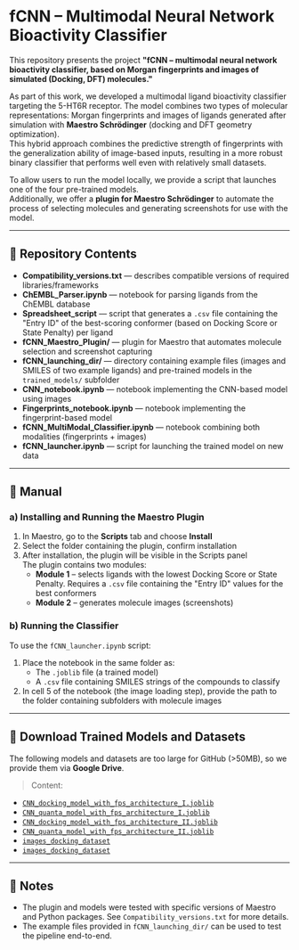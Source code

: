 # fCNN – Multimodal Neural Network Bioactivity Classifier

This repository presents the project **"fCNN – multimodal neural network bioactivity classifier, based on Morgan fingerprints and images of simulated (Docking, DFT) molecules."**

As part of this work, we developed a multimodal ligand bioactivity classifier targeting the 5-HT6R receptor. The model combines two types of molecular representations: Morgan fingerprints and images of ligands generated after simulation with **Maestro Schrödinger** (docking and DFT geometry optimization).  
This hybrid approach combines the predictive strength of fingerprints with the generalization ability of image-based inputs, resulting in a more robust binary classifier that performs well even with relatively small datasets.

To allow users to run the model locally, we provide a script that launches one of the four pre-trained models.  
Additionally, we offer a **plugin for Maestro Schrödinger** to automate the process of selecting molecules and generating screenshots for use with the model.

---

## 📁 Repository Contents

- **Compatibility_versions.txt** — describes compatible versions of required libraries/frameworks  
- **ChEMBL_Parser.ipynb** — notebook for parsing ligands from the ChEMBL database  
- **Spreadsheet_script** — script that generates a `.csv` file containing the "Entry ID" of the best-scoring conformer (based on Docking Score or State Penalty) per ligand  
- **fCNN_Maestro_Plugin/** — plugin for Maestro that automates molecule selection and screenshot capturing  
- **fCNN_launching_dir/** — directory containing example files (images and SMILES of two example ligands) and pre-trained models in the `trained_models/` subfolder  
- **CNN_notebook.ipynb** — notebook implementing the CNN-based model using images  
- **Fingerprints_notebook.ipynb** — notebook implementing the fingerprint-based model  
- **fCNN_MultiModal_Classifier.ipynb** — notebook combining both modalities (fingerprints + images)  
- **fCNN_launcher.ipynb** — script for launching the trained model on new data

---

## 🧪 Manual

### a) Installing and Running the Maestro Plugin

1. In Maestro, go to the **Scripts** tab and choose **Install**
2. Select the folder containing the plugin, confirm installation
3. After installation, the plugin will be visible in the Scripts panel  
   The plugin contains two modules:
   - **Module 1** – selects ligands with the lowest Docking Score or State Penalty. Requires a `.csv` file containing the "Entry ID" values for the best conformers
   - **Module 2** – generates molecule images (screenshots)

### b) Running the Classifier

To use the `fCNN_launcher.ipynb` script:

1. Place the notebook in the same folder as:
   - The `.joblib` file (a trained model)
   - A `.csv` file containing SMILES strings of the compounds to classify
2. In cell 5 of the notebook (the image loading step), provide the path to the folder containing subfolders with molecule images

---

## 🔗 Download Trained Models and Datasets

The following models and datasets are too large for GitHub (>50MB), so we provide them via **Google Drive**.  
> Content:
- [`CNN_docking_model_with_fps_architecture_I.joblib`](https://drive.google.com/uc?export=download&id=1yRvpoXy-rWkkOanDVh_lElgbVpl-9Yop)
- [`CNN_quanta_model_with_fps_architecture_I.joblib`](https://drive.google.com/uc?export=download&id=1laCxwhyFIoL4OQc5woNWkvESPL7hWRGR)
- [`CNN_docking_model_with_fps_architecture_II.joblib`](https://drive.google.com/uc?export=download&id=1f4SlOxRQHCDQiCXcJ-nJqoauLLmxows8)
- [`CNN_quanta_model_with_fps_architecture_II.joblib`](https://drive.google.com/uc?export=download&id=1kJoNoc_p4cGq4OsWfmK6xjgQSr5B5eK1)
- [`images_docking_dataset`](https://drive.google.com/drive/folders/1WUnSwanPpYyr6kFXQ8_V7coV-05ElDXI?usp=sharing)
- [`images_docking_dataset`](https://drive.google.com/drive/folders/1UUdqdmCkI5IUQm47YODi9390a9fiM45P?usp=sharing)    
---

## 📌 Notes

- The plugin and models were tested with specific versions of Maestro and Python packages. See `Compatibility_versions.txt` for more details.
- The example files provided in `fCNN_launching_dir/` can be used to test the pipeline end-to-end.
